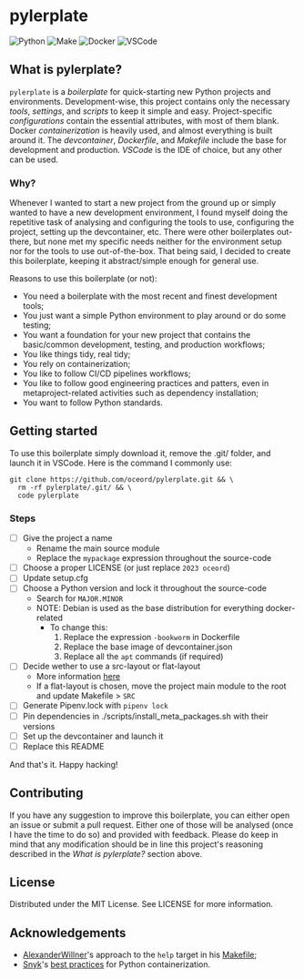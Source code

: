 # pylerplate

![Python](https://img.shields.io/badge/python-006d98?style=for-the-badge&logo=python&logoColor=ffc600)
![Make](https://img.shields.io/badge/make-3e474a?style=for-the-badge&logo=gnu&logoColor=ffffff)
![Docker](https://img.shields.io/badge/docker-2496ed?style=for-the-badge&logo=docker&logoColor=ffffff)
![VSCode](https://img.shields.io/badge/vscode-2c2c32?style=for-the-badge&logo=visualstudiocode&logoColor=22a8f1)

## What is pylerplate?

`pylerplate` is a *boilerplate* for quick-starting new Python projects and environments.
Development-wise, this project contains only the necessary *tools*, *settings*, and *scripts* to keep it simple and easy.
Project-specific *configurations* contain the essential attributes, with most of them blank.
Docker *containerization* is heavily used, and almost everything is built around it.
The *devcontainer*, *Dockerfile*, and *Makefile* include the base for development and production.
*VSCode* is the IDE of choice, but any other can be used.

### Why?

Whenever I wanted to start a new project from the ground up or simply wanted to have a new development environment, I found myself doing the repetitive task of analysing and configuring the tools to use, configuring the project, setting up the devcontainer, etc.
There were other boilerplates out-there, but none met my specific needs neither for the environment setup nor for the tools to use out-of-the-box.
That being said, I decided to create this boilerplate, keeping it abstract/simple enough for general use.

Reasons to use this boilerplate (or not):

- You need a boilerplate with the most recent and finest development tools;
- You just want a simple Python environment to play around or do some testing;
- You want a foundation for your new project that contains the basic/common development, testing, and production workflows;
- You like things tidy, real tidy;
- You rely on containerization;
- You like to follow CI/CD pipelines workflows;
- You like to follow good engineering practices and patters, even in metaproject-related activities such as dependency installation;
- You want to follow Python standards.

## Getting started

To use this boilerplate simply download it, remove the .git/ folder, and launch it in VSCode.
Here is the command I commonly use:

```console
git clone https://github.com/oceord/pylerplate.git && \
  rm -rf pylerplate/.git/ && \
  code pylerplate
```

### Steps

- [ ] Give the project a name
  - Rename the main source module
  - Replace the `mypackage` expression throughout the source-code
- [ ] Choose a proper LICENSE (or just replace `2023 oceord`)
- [ ] Update setup.cfg
- [ ] Choose a Python version and lock it throughout the source-code
  - Search for `MAJOR.MINOR`
  - NOTE: Debian is used as the base distribution for everything docker-related
    - To change this:
      1. Replace the expression `-bookworm` in Dockerfile
      2. Replace the base image of devcontainer.json
      3. Replace all the `apt` commands (if required)
- [ ] Decide wether to use a src-layout or flat-layout
  - More information [here](https://packaging.python.org/en/latest/discussions/src-layout-vs-flat-layout/)
  - If a flat-layout is chosen, move the project main module to the root and update Makefile > `SRC`
- [ ] Generate Pipenv.lock with `pipenv lock`
- [ ] Pin dependencies in ./scripts/install_meta_packages.sh with their versions
- [ ] Set up the devcontainer and launch it
- [ ] Replace this README

And that's it.
Happy hacking!

## Contributing

If you have any suggestion to improve this boilerplate, you can either open an issue or submit a pull request.
Either one of those will be analysed (once I have the time to do so) and provided with feedback.
Please do keep in mind that any modification should be in line this project's reasoning described in the *What is pylerplate?* section above.

## License

Distributed under the MIT License. See LICENSE for more information.

## Acknowledgements

- [AlexanderWillner](https://github.com/AlexanderWillner)'s approach to the `help` target in his [Makefile](https://github.com/AlexanderWillner/python-boilerplate/blob/master/Makefile#L9-L16);
- [Snyk](https://snyk.io/)'s [best practices](https://snyk.io/blog/best-practices-containerizing-python-docker/) for Python containerization.
